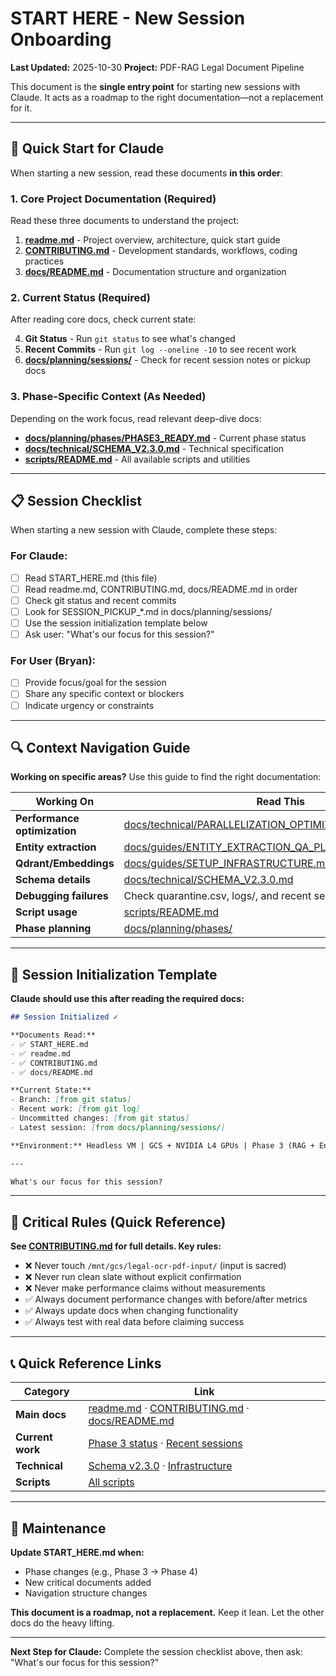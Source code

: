 # START HERE - New Session Onboarding

**Last Updated:** 2025-10-30
**Project:** PDF-RAG Legal Document Pipeline

This document is the **single entry point** for starting new sessions with Claude. It acts as a roadmap to the right documentation—not a replacement for it.

---

## 🚀 Quick Start for Claude

When starting a new session, read these documents **in this order**:

### 1. Core Project Documentation (Required)
Read these three documents to understand the project:

1. **[readme.md](readme.md)** - Project overview, architecture, quick start guide
2. **[CONTRIBUTING.md](CONTRIBUTING.md)** - Development standards, workflows, coding practices
3. **[docs/README.md](docs/README.md)** - Documentation structure and organization

### 2. Current Status (Required)
After reading core docs, check current state:

4. **Git Status** - Run `git status` to see what's changed
5. **Recent Commits** - Run `git log --oneline -10` to see recent work
6. **[docs/planning/sessions/](docs/planning/sessions/)** - Check for recent session notes or pickup docs

### 3. Phase-Specific Context (As Needed)
Depending on the work focus, read relevant deep-dive docs:

- **[docs/planning/phases/PHASE3_READY.md](docs/planning/phases/PHASE3_READY.md)** - Current phase status
- **[docs/technical/SCHEMA_V2.3.0.md](docs/technical/SCHEMA_V2.3.0.md)** - Technical specification
- **[scripts/README.md](scripts/README.md)** - All available scripts and utilities

---

## 📋 Session Checklist

When starting a new session with Claude, complete these steps:

### For Claude:
- [ ] Read START_HERE.md (this file)
- [ ] Read readme.md, CONTRIBUTING.md, docs/README.md in order
- [ ] Check git status and recent commits
- [ ] Look for SESSION_PICKUP_*.md in docs/planning/sessions/
- [ ] Use the session initialization template below
- [ ] Ask user: "What's our focus for this session?"

### For User (Bryan):
- [ ] Provide focus/goal for the session
- [ ] Share any specific context or blockers
- [ ] Indicate urgency or constraints

---

## 🔍 Context Navigation Guide

**Working on specific areas?** Use this guide to find the right documentation:

| Working On | Read This |
|------------|-----------|
| **Performance optimization** | [docs/technical/PARALLELIZATION_OPTIMIZATION_COMPLETE.md](docs/technical/PARALLELIZATION_OPTIMIZATION_COMPLETE.md) |
| **Entity extraction** | [docs/guides/ENTITY_EXTRACTION_QA_PLAN.md](docs/guides/ENTITY_EXTRACTION_QA_PLAN.md) |
| **Qdrant/Embeddings** | [docs/guides/SETUP_INFRASTRUCTURE.md](docs/guides/SETUP_INFRASTRUCTURE.md) |
| **Schema details** | [docs/technical/SCHEMA_V2.3.0.md](docs/technical/SCHEMA_V2.3.0.md) |
| **Debugging failures** | Check quarantine.csv, logs/, and recent session notes |
| **Script usage** | [scripts/README.md](scripts/README.md) |
| **Phase planning** | [docs/planning/phases/](docs/planning/phases/) |

---

## 🎯 Session Initialization Template

**Claude should use this after reading the required docs:**

```markdown
## Session Initialized ✓

**Documents Read:**
- ✅ START_HERE.md
- ✅ readme.md
- ✅ CONTRIBUTING.md
- ✅ docs/README.md

**Current State:**
- Branch: [from git status]
- Recent work: [from git log]
- Uncommitted changes: [from git status]
- Latest session: [from docs/planning/sessions/]

**Environment:** Headless VM | GCS + NVIDIA L4 GPUs | Phase 3 (RAG + Entities)

---

What's our focus for this session?
```

---

## 🚨 Critical Rules (Quick Reference)

**See [CONTRIBUTING.md](CONTRIBUTING.md) for full details. Key rules:**

- ❌ Never touch `/mnt/gcs/legal-ocr-pdf-input/` (input is sacred)
- ❌ Never run clean slate without explicit confirmation
- ❌ Never make performance claims without measurements
- ✅ Always document performance changes with before/after metrics
- ✅ Always update docs when changing functionality
- ✅ Always test with real data before claiming success

---

## 📞 Quick Reference Links

| Category | Link |
|----------|------|
| **Main docs** | [readme.md](readme.md) · [CONTRIBUTING.md](CONTRIBUTING.md) · [docs/README.md](docs/README.md) |
| **Current work** | [Phase 3 status](docs/planning/phases/PHASE3_READY.md) · [Recent sessions](docs/planning/sessions/) |
| **Technical** | [Schema v2.3.0](docs/technical/SCHEMA_V2.3.0.md) · [Infrastructure](docs/guides/SETUP_INFRASTRUCTURE.md) |
| **Scripts** | [All scripts](scripts/README.md) |

---

## 🔄 Maintenance

**Update START_HERE.md when:**
- Phase changes (e.g., Phase 3 → Phase 4)
- New critical documents added
- Navigation structure changes

**This document is a roadmap, not a replacement.** Keep it lean. Let the other docs do the heavy lifting.

---

**Next Step for Claude:** Complete the session checklist above, then ask: "What's our focus for this session?"
